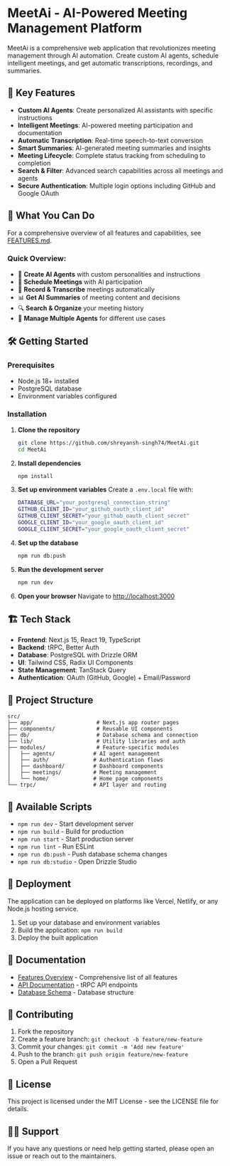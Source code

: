 # MeetAi - AI-Powered Meeting Management Platform

MeetAi is a comprehensive web application that revolutionizes meeting management through AI automation. Create custom AI agents, schedule intelligent meetings, and get automatic transcriptions, recordings, and summaries.

## 🚀 Key Features

- **Custom AI Agents**: Create personalized AI assistants with specific instructions
- **Intelligent Meetings**: AI-powered meeting participation and documentation
- **Automatic Transcription**: Real-time speech-to-text conversion
- **Smart Summaries**: AI-generated meeting summaries and insights
- **Meeting Lifecycle**: Complete status tracking from scheduling to completion
- **Search & Filter**: Advanced search capabilities across all meetings and agents
- **Secure Authentication**: Multiple login options including GitHub and Google OAuth

## 📖 What You Can Do

For a comprehensive overview of all features and capabilities, see [FEATURES.md](./FEATURES.md).

### Quick Overview:
- 🤖 **Create AI Agents** with custom personalities and instructions
- 📅 **Schedule Meetings** with AI participation
- 🎥 **Record & Transcribe** meetings automatically  
- 📊 **Get AI Summaries** of meeting content and decisions
- 🔍 **Search & Organize** your meeting history
- 👥 **Manage Multiple Agents** for different use cases

## 🛠️ Getting Started

### Prerequisites
- Node.js 18+ installed
- PostgreSQL database
- Environment variables configured

### Installation

1. **Clone the repository**
   ```bash
   git clone https://github.com/shreyansh-singh74/MeetAi.git
   cd MeetAi
   ```

2. **Install dependencies**
   ```bash
   npm install
   ```

3. **Set up environment variables**
   Create a `.env.local` file with:
   ```bash
   DATABASE_URL="your_postgresql_connection_string"
   GITHUB_CLIENT_ID="your_github_oauth_client_id"
   GITHUB_CLIENT_SECRET="your_github_oauth_client_secret"
   GOOGLE_CLIENT_ID="your_google_oauth_client_id"
   GOOGLE_CLIENT_SECRET="your_google_oauth_client_secret"
   ```

4. **Set up the database**
   ```bash
   npm run db:push
   ```

5. **Run the development server**
   ```bash
   npm run dev
   ```

6. **Open your browser**
   Navigate to [http://localhost:3000](http://localhost:3000)

## 🏗️ Tech Stack

- **Frontend**: Next.js 15, React 19, TypeScript
- **Backend**: tRPC, Better Auth
- **Database**: PostgreSQL with Drizzle ORM
- **UI**: Tailwind CSS, Radix UI Components
- **State Management**: TanStack Query
- **Authentication**: OAuth (GitHub, Google) + Email/Password

## 📁 Project Structure

```
src/
├── app/                    # Next.js app router pages
├── components/             # Reusable UI components  
├── db/                     # Database schema and connection
├── lib/                    # Utility libraries and auth
├── modules/                # Feature-specific modules
│   ├── agents/            # AI agent management
│   ├── auth/              # Authentication flows
│   ├── dashboard/         # Dashboard components
│   ├── meetings/          # Meeting management
│   └── home/              # Home page components
└── trpc/                  # API layer and routing
```

## 🔧 Available Scripts

- `npm run dev` - Start development server
- `npm run build` - Build for production
- `npm run start` - Start production server
- `npm run lint` - Run ESLint
- `npm run db:push` - Push database schema changes
- `npm run db:studio` - Open Drizzle Studio

## 🚀 Deployment

The application can be deployed on platforms like Vercel, Netlify, or any Node.js hosting service.

1. Set up your database and environment variables
2. Build the application: `npm run build`  
3. Deploy the built application

## 📄 Documentation

- [Features Overview](./FEATURES.md) - Comprehensive list of all features
- [API Documentation](./src/trpc/routers/) - tRPC API endpoints
- [Database Schema](./src/db/schema.ts) - Database structure

## 🤝 Contributing

1. Fork the repository
2. Create a feature branch: `git checkout -b feature/new-feature`
3. Commit your changes: `git commit -m 'Add new feature'`
4. Push to the branch: `git push origin feature/new-feature`
5. Open a Pull Request

## 📝 License

This project is licensed under the MIT License - see the LICENSE file for details.

## 🙋‍♂️ Support

If you have any questions or need help getting started, please open an issue or reach out to the maintainers.
